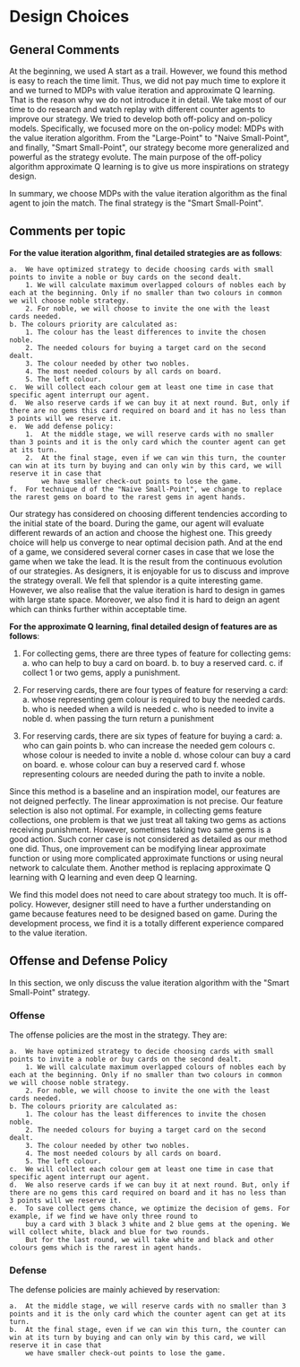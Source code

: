 # Design Choices

## General Comments

At the beginning, we used A start as a trail. However, we found this method is easy to reach the time limit. Thus, we did not pay much time to explore it and we turned to MDPs with value iteration and approximate Q learning. That is the reason why we do not introduce it in detail. We take most of our time to do research and watch replay with different counter agents to improve our strategy. We tried to develop both off-policy and on-policy models. Specifically, we focused more on the on-policy model: MDPs with the value iteration algorithm. From the "Large-Point" to "Naive Small-Point", and finally, "Smart Small-Point", our strategy become more generalized and powerful as the strategy evolute. The main purpose of the off-policy algorithm approximate Q learning is to give us more inspirations on strategy design.

In summary, we choose MDPs with the value iteration algorithm as the final agent to join the match. The final strategy is the "Smart Small-Point".

## Comments per topic
**For the value iteration algorithm, final detailed strategies are as follows**:
```
a.  We have optimized strategy to decide choosing cards with small points to invite a noble or buy cards on the second dealt.
    1. We will calculate maximum overlapped colours of nobles each by each at the beginning. Only if no smaller than two colours in common we will choose noble strategy.
    2. For noble, we will choose to invite the one with the least cards needed.
b. The colours priority are calculated as:
    1. The colour has the least differences to invite the chosen noble.
    2. The needed colours for buying a target card on the second dealt.
    3. The colour needed by other two nobles.
    4. The most needed colours by all cards on board.
    5. The left colour.
c.  We will collect each colour gem at least one time in case that specific agent interrupt our agent.
d.  We also reserve cards if we can buy it at next round. But, only if there are no gems this card required on board and it has no less than 3 points will we reserve it.
e.  We add defense policy:
    1.  At the middle stage, we will reserve cards with no smaller than 3 points and it is the only card which the counter agent can get at its turn.
    2.  At the final stage, even if we can win this turn, the counter can win at its turn by buying and can only win by this card, we will reserve it in case that
        we have smaller check-out points to lose the game.
f.  For technique d of the "Naive Small-Point", we change to replace the rarest gems on board to the rarest gems in agent hands.
```
Our strategy has considered on choosing different tendencies according to the initial state of the board. During the
game, our agent will evaluate different rewards of an action and choose the highest one. This greedy choice will help us converge to 
near optimal decision path. And at the end of a game, we considered several corner cases in case that we lose the game when we take
the lead. It is the result from the continuous evolution of our strategies. As designers, it is enjoyable for us to discuss
and improve the strategy overall. We fell that splendor is a quite interesting game. However, we also realise that the value 
iteration is hard to design in games with large state space. Moreover, we also find it is hard to deign an agent which can 
thinks further within acceptable time.

**For the approximate Q learning, final detailed design of features are as follows**:

  1. For collecting gems, there are three types of feature for collecting gems:
    a. who can help to buy a card on board.
    b. to buy a reserved card. 
    c. if collect 1 or two gems, apply a punishment.

  2. For reserving cards, there are four types of feature for reserving a card:
    a. whose representing gem colour is required to buy the needed cards.
    b. who is needed when a wild is needed
    c. who is needed to invite a noble
    d. when passing the turn return a punishment

  3. For reserving cards, there are six types of feature for buying a card:
    a. who can gain points
    b. who can increase the needed gem colours
    c. whose colour is needed to invite a noble
    d. whose colour can buy a card on board.
    e. whose colour can buy a reserved card
    f. whose representing colours are needed during the path to invite a noble.

Since this method is a baseline and an inspiration model, our features are not deigned perfectly. The linear approximation is not precise. Our feature selection is also not optimal.
For example, in collecting gems feature collections, one problem is that we just treat all taking two gems as actions receiving punishment. 
However, sometimes taking two same gems is a good action. Such corner case is not considered as detailed as our method one did. 
Thus, one improvement can be modifying linear approximate function or using more complicated approximate functions or using neural network to calculate them. 
Another method is replacing approximate Q learning with Q learning and even deep Q learning.

We find this model does not need to care about strategy too much. It is off-policy. However, designer still need to have
a further understanding on game because features need to be designed based on game. During the development process, we find 
it is a totally different experience compared to the value iteration. 

## Offense and Defense Policy
In this section, we only discuss the value iteration algorithm with the "Smart Small-Point" strategy.
### Offense
The offense policies are the most in the strategy. They are:
```offense
a.  We have optimized strategy to decide choosing cards with small points to invite a noble or buy cards on the second dealt.
    1. We will calculate maximum overlapped colours of nobles each by each at the beginning. Only if no smaller than two colours in common we will choose noble strategy.
    2. For noble, we will choose to invite the one with the least cards needed.
b. The colours priority are calculated as:
    1. The colour has the least differences to invite the chosen noble.
    2. The needed colours for buying a target card on the second dealt.
    3. The colour needed by other two nobles.
    4. The most needed colours by all cards on board.
    5. The left colour.
c.  We will collect each colour gem at least one time in case that specific agent interrupt our agent.
d.  We also reserve cards if we can buy it at next round. But, only if there are no gems this card required on board and it has no less than 3 points will we reserve it.
e.  To save collect gems chance, we optimize the decision of gems. For example, if we find we have only three round to
    buy a card with 3 black 3 white and 2 blue gems at the opening. We will collect white, black and blue for two rounds.
    But for the last round, we will take white and black and other colours gems which is the rarest in agent hands.
```
### Defense
The defense policies are mainly achieved by reservation:
```angular2html
a.  At the middle stage, we will reserve cards with no smaller than 3 points and it is the only card which the counter agent can get at its turn.
b.  At the final stage, even if we can win this turn, the counter can win at its turn by buying and can only win by this card, we will reserve it in case that
    we have smaller check-out points to lose the game.
```
